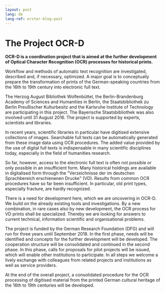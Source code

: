 ```yaml
---
layout: post
lang: de
lang-ref: erster-blog-post
---
```

# The Project OCR-D

**OCR-D is a coordination project that is aimed at the further development of Optical Character Recognition (OCR) processes for historical prints.**

Workflow and methods of automatic text recognition are investigated, described and, if necessary, optimized. A major goal is to conceptually prepare the transformation of prints of the German-speaking countries from the 16th to 19th century into electronic full text.

The Herzog August Bibliothek Wolfenbüttel, the Berlin-Brandenburg Academy of Sciences and Humanities in Berlin, the Staatsbibliothek zu Berlin Preußischer Kulturbesitz and the Karlsruhe Institute of Technology are participating in this project. The Bayerische Staatsbibliothek was also involved until 31 August 2016. The project is supported by experts, scientists and libraries.

In recent years, scientific libraries in particular have digitised extensive collections of images. Searchable full texts can be automatically generated from these image data using OCR procedures. The added value provided by the use of digital full texts is indispensable in many scientific disciplines today, especially in the field of humanities research.

So far, however, access to the electronic full text is often not possible or only possible in an insufficient form. Many historical holdings are available in digitalised form through the "Verzeichnisse der im deutschen Sprachbereich erschienenen Drucke" (VD). Results from common OCR procedures have so far been insufficient. In particular, old print types, especially fracture, are hardly recognized.

There is a need for development here, which we are uncovering in OCR-D. We build on the already existing tools and investigations. By a new combination, in rare cases also by new development, the OCR process for VD prints shall be specialized. Thereby we are looking for answers to current technical, information scientific and organisational problems.

The project is funded by the German Research Foundation (DFG) and will run for three years until September 2018. In the first phase, needs will be identified and concepts for the further development will be developed. The cooperation structure will be consolidated and continued in the second phase.  In this phase, calls for proposals for pilot projects will be issued, which will enable other institutions to participate. In all steps we welcome a lively exchange with colleagues from related projects and institutions as well as service providers.

At the end of the overall project, a consolidated procedure for the OCR processing of digitised material from the printed German cultural heritage of the 16th to 19th centuries will be developed.
